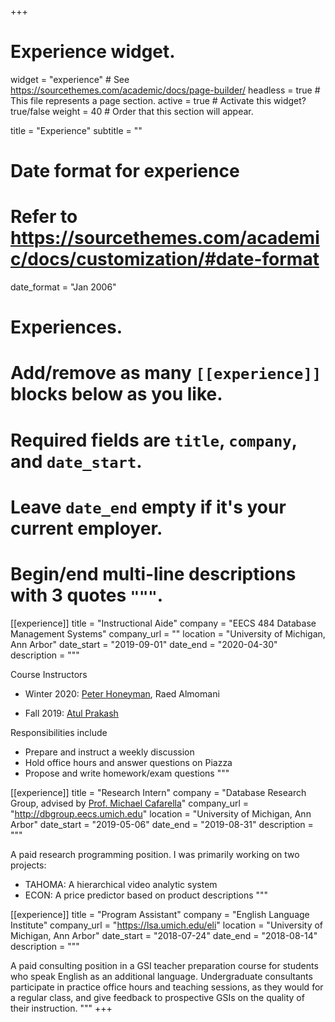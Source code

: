 +++
# Experience widget.
widget = "experience"  # See https://sourcethemes.com/academic/docs/page-builder/
headless = true  # This file represents a page section.
active = true  # Activate this widget? true/false
weight = 40  # Order that this section will appear.

title = "Experience"
subtitle = ""

# Date format for experience
#   Refer to https://sourcethemes.com/academic/docs/customization/#date-format
date_format = "Jan 2006"

# Experiences.
#   Add/remove as many `[[experience]]` blocks below as you like.
#   Required fields are `title`, `company`, and `date_start`.
#   Leave `date_end` empty if it's your current employer.
#   Begin/end multi-line descriptions with 3 quotes `"""`.
[[experience]]
  title = "Instructional Aide"
  company = "EECS 484 Database Management Systems"
  company_url = ""
  location = "University of Michigan, Ann Arbor"
  date_start = "2019-09-01"
  date_end = "2020-04-30"
  description = """

  Course Instructors

  * Winter 2020: [Peter Honeyman](http://www.citi.umich.edu/u/honey/), Raed Almomani

  * Fall 2019: [Atul Prakash](https://web.eecs.umich.edu/~aprakash/)

  Responsibilities include
  
  * Prepare and instruct a weekly discussion
  * Hold office hours and answer questions on Piazza
  * Propose and write homework/exam questions
  """

[[experience]]
  title = "Research Intern"
  company = "Database Research Group, advised by [Prof. Michael Cafarella](https://web.eecs.umich.edu/~michjc/index.html)"
  company_url = "http://dbgroup.eecs.umich.edu"
  location = "University of Michigan, Ann Arbor"
  date_start = "2019-05-06"
  date_end = "2019-08-31"
  description = """

  A paid research programming position. I was primarily working on two projects:
  
  * TAHOMA: A hierarchical video analytic system
  * ECON: A price predictor based on product descriptions
  """

[[experience]]
  title = "Program Assistant"
  company = "English Language Institute"
  company_url = "https://lsa.umich.edu/eli"
  location = "University of Michigan, Ann Arbor"
  date_start = "2018-07-24"
  date_end = "2018-08-14"
  description = """

  A paid consulting​ ​position in a GSI teacher preparation course for students 
  who speak English as an additional language. Undergraduate consultants 
  participate in practice office hours and teaching sessions, as they would for 
  a regular class​,​ and give feedback to  prospective GSIs on the quality of 
  their instruction.​
  """
+++
